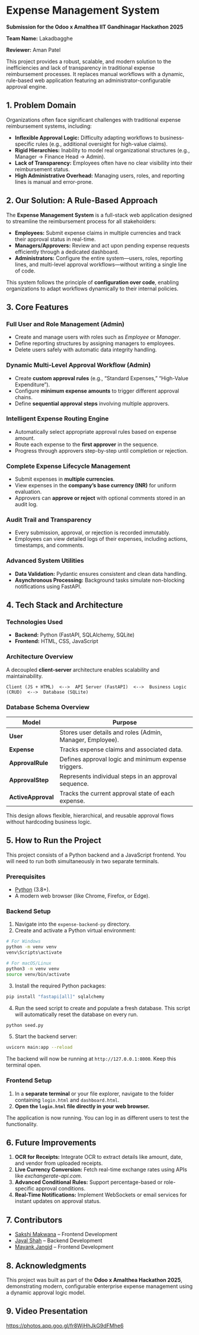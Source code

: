 # Expense Management System
**Submission for the Odoo x Amalthea IIT Gandhinagar Hackathon 2025**

**Team Name:** Lakadbagghe

**Reviewer:** Aman Patel

This project provides a robust, scalable, and modern solution to the inefficiencies and lack of transparency in traditional expense reimbursement processes. It replaces manual workflows with a dynamic, rule-based web application featuring an administrator-configurable approval engine.


## 1. Problem Domain

Organizations often face significant challenges with traditional expense reimbursement systems, including:

* **Inflexible Approval Logic:** Difficulty adapting workflows to business-specific rules (e.g., additional oversight for high-value claims).
* **Rigid Hierarchies:** Inability to model real organizational structures (e.g., Manager → Finance Head → Admin).
* **Lack of Transparency:** Employees often have no clear visibility into their reimbursement status.
* **High Administrative Overhead:** Managing users, roles, and reporting lines is manual and error-prone.


## 2. Our Solution: A Rule-Based Approach

The **Expense Management System** is a full-stack web application designed to streamline the reimbursement process for all stakeholders:

* **Employees:** Submit expense claims in multiple currencies and track their approval status in real-time.
* **Managers/Approvers:** Review and act upon pending expense requests efficiently through a dedicated dashboard.
* **Administrators:** Configure the entire system—users, roles, reporting lines, and multi-level approval workflows—without writing a single line of code.

This system follows the principle of **configuration over code**, enabling organizations to adapt workflows dynamically to their internal policies.


## 3. Core Features

### Full User and Role Management (Admin)

* Create and manage users with roles such as *Employee* or *Manager*.
* Define reporting structures by assigning managers to employees.
* Delete users safely with automatic data integrity handling.

### Dynamic Multi-Level Approval Workflow (Admin)

* Create **custom approval rules** (e.g., “Standard Expenses,” “High-Value Expenditure”).
* Configure **minimum expense amounts** to trigger different approval chains.
* Define **sequential approval steps** involving multiple approvers.

### Intelligent Expense Routing Engine

* Automatically select appropriate approval rules based on expense amount.
* Route each expense to the **first approver** in the sequence.
* Progress through approvers step-by-step until completion or rejection.

### Complete Expense Lifecycle Management

* Submit expenses in **multiple currencies**.
* View expenses in the **company’s base currency (INR)** for uniform evaluation.
* Approvers can **approve or reject** with optional comments stored in an audit log.

### Audit Trail and Transparency

* Every submission, approval, or rejection is recorded immutably.
* Employees can view detailed logs of their expenses, including actions, timestamps, and comments.

### Advanced System Utilities

* **Data Validation:** Pydantic ensures consistent and clean data handling.
* **Asynchronous Processing:** Background tasks simulate non-blocking notifications using FastAPI.


## 4. Tech Stack and Architecture

### Technologies Used

* **Backend:** Python (FastAPI, SQLAlchemy, SQLite)
* **Frontend:** HTML, CSS, JavaScript

### Architecture Overview

A decoupled **client-server** architecture enables scalability and maintainability.

```
Client (JS + HTML)  <-->  API Server (FastAPI)  <-->  Business Logic (CRUD)  <-->  Database (SQLite)
```

### Database Schema Overview

| Model              | Purpose                                                   |
| ------------------ | --------------------------------------------------------- |
| **User**           | Stores user details and roles (Admin, Manager, Employee). |
| **Expense**        | Tracks expense claims and associated data.                |
| **ApprovalRule**   | Defines approval logic and minimum expense triggers.      |
| **ApprovalStep**   | Represents individual steps in an approval sequence.      |
| **ActiveApproval** | Tracks the current approval state of each expense.        |

This design allows flexible, hierarchical, and reusable approval flows without hardcoding business logic.


## 5. How to Run the Project

This project consists of a Python backend and a JavaScript frontend. You will need to run both simultaneously in two separate terminals.

### Prerequisites

* [Python](https://www.python.org/) (3.8+).
* A modern web browser (like Chrome, Firefox, or Edge).

### Backend Setup

1. Navigate into the `expense-backend-py` directory.
2. Create and activate a Python virtual environment:

```bash
# For Windows
python -m venv venv
venv\Scripts\activate

# For macOS/Linux
python3 -m venv venv
source venv/bin/activate
```

3. Install the required Python packages:

```bash
pip install "fastapi[all]" sqlalchemy
```

4. Run the seed script to create and populate a fresh database. This script will automatically reset the database on every run.

```bash
python seed.py
```

5. Start the backend server:

```bash
uvicorn main:app --reload
```

The backend will now be running at `http://127.0.0.1:8000`. Keep this terminal open.

### Frontend Setup

1. In a **separate terminal** or your file explorer, navigate to the folder containing `login.html` and `dashboard.html`.
2. **Open the `login.html` file directly in your web browser.**

The application is now running. You can log in as different users to test the functionality.


## 6. Future Improvements

1. **OCR for Receipts:** Integrate OCR to extract details like amount, date, and vendor from uploaded receipts.
2. **Live Currency Conversion:** Fetch real-time exchange rates using APIs like *exchangerate-api.com*.
3. **Advanced Conditional Rules:** Support percentage-based or role-specific approval conditions.
4. **Real-Time Notifications:** Implement WebSockets or email services for instant updates on approval status.


## 7. Contributors

* [Sakshi Makwana](https://github.com/Sakshiii-12) – Frontend Development
* [Jayal Shah](https://github.com/014-Jayal) – Backend Development
* [Mayank Jangid](https://github.com/Mayankjangid89) – Frontend Development


## 8. Acknowledgments

This project was built as part of the **Odoo x Amalthea Hackathon 2025**, demonstrating modern, configurable enterprise expense management using a dynamic approval logic model.


## 9. Video Presentation

https://photos.app.goo.gl/fr8WjHhJkG9dFMhe6
